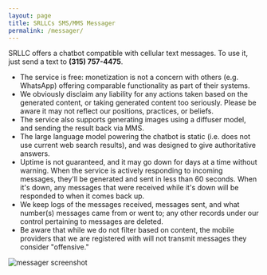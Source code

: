```yaml
---
layout: page
title: SRLLCs SMS/MMS Messager
permalink: /messager/
---
```

SRLLC offers a chatbot compatible with cellular text messages.  To use it, just send a text to **(315) 757-4475**.

- The service is free: monetization is not a concern with others (e.g. WhatsApp) offering comparable functionality as part of their systems.
- We obviously disclaim any liability for any actions taken based on the generated content, or taking generated content too seriously. Please be aware it may not reflect our positions, practices, or beliefs.
- The service also supports generating images using a diffuser model, and sending the result back via MMS.
- The large language model powering the chatbot is static (i.e. does not use current web search results), and was designed to give authoritative answers.
- Uptime is not guaranteed, and it may go down for days at a time without warning. When the service is actively responding to incoming messages, they'll be generated and sent in less than 60 seconds. When it's down, any messages that were received while it's down will be responded to when it comes back up.
- We keep logs of the messages received, messages sent, and what number(s) messages came from or went to; any other records under our control pertaining to messages are deleted.
- Be aware that while we do not filter based on content, the mobile providers that we are registered with will not transmit messages they consider "offensive."

<section><div class="image"><img src="{{site.baseurl}}/images/screenshot-messager.png" alt="messager screenshot" class="editable"/></div></section>
